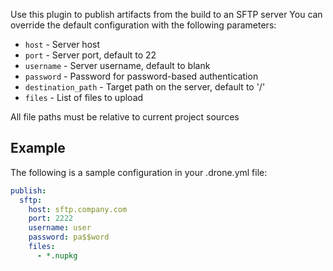 Use this plugin to publish artifacts from the build to an SFTP server
You can override the default configuration with the following parameters:

* `host` - Server host
* `port` - Server port, default to 22
* `username` - Server username, default to blank
* `password` - Password for password-based authentication
* `destination_path` - Target path on the server, default to '/'
* `files` - List of files to upload

All file paths must be relative to current project sources

## Example

The following is a sample configuration in your .drone.yml file:

```yaml
publish:
  sftp:
    host: sftp.company.com
    port: 2222
    username: user
    password: pa$$word
    files: 
      - *.nupkg
```
